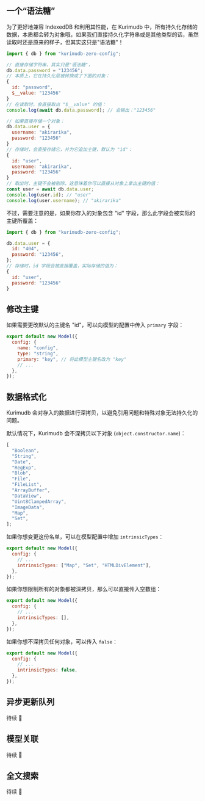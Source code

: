 ## 一个“语法糖”

为了更好地兼容 IndexedDB 和利用其性能，在 Kurimudb 中，所有持久化存储的数据，本质都会转为对象哦，如果我们直接持久化字符串或是其他类型的话，虽然读取时还是原来的样子，但其实这只是"语法糖"！

```js
import { db } from "kurimudb-zero-config";

// 直接存储字符串，其实只是"语法糖"，
db.data.password = "123456";
// 本质上，它在持久化层被转换成了下面的对象：
{
  id: "password",
  $__value: "123456"
}
// 在读取时，会直接取出 "$__value" 的值：
console.log(await db.data.password); // 会输出："123456"

// 如果直接存储一个对象：
db.data.user = {
  username: "akirarika",
  password: "123456"
}
// 存储时，会直接存储它，并为它追加主键，默认为 "id"：
{
  id: "user",
  username: "akirarika",
  password: "123456"
}
// 取出时，主键不会被剔除，这意味着你可以直接从对象上拿出主键的值：
const user = await db.data.user;
console.log(user.id); // "user"
console.log(user.username); // "akirarika"
```

不过，需要注意的是，如果你存入的对象包含 "id" 字段，那么此字段会被实际的主键所覆盖：

```js
import { db } from "kurimudb-zero-config";

db.data.user = {
  id: "404",
  password: "123456",
};
// 存储时，id 字段会被直接覆盖，实际存储的值为：
{
  id: "user",
  password: "123456"
}
```

## 修改主键

如果需要更改默认的主键名 "id"，可以向模型的配置中传入 `primary` 字段：

```js
export default new Model({
  config: {
    name: "config",
    type: "string",
    primary: "key", // 将此模型主键名改为 "key"
    // ...
  },
});
```

## 数据格式化

Kurimudb 会对存入的数据进行深拷贝，以避免引用问题和特殊对象无法持久化的问题。

默认情况下，Kurimudb 会不深拷贝以下对象 (`object.constructor.name`)：

```js
[
  "Boolean",
  "String",
  "Date",
  "RegExp",
  "Blob",
  "File",
  "FileList",
  "ArrayBuffer",
  "DataView",
  "Uint8ClampedArray",
  "ImageData",
  "Map",
  "Set",
];
```

如果你想变更这份名单，可以在模型配置中增加 `intrinsicTypes`：

```js {4}
export default new Model({
  config: {
    // ...
    intrinsicTypes: ["Map", "Set", "HTMLDivElement"],
  },
});
```

如果你想限制所有的对象都被深拷贝，那么可以直接传入空数组：

```js {4}
export default new Model({
  config: {
    // ...
    intrinsicTypes: [],
  },
});
```

如果你想不深拷贝任何对象，可以传入 `false`：

```js {4}
export default new Model({
  config: {
    // ...
    intrinsicTypes: false,
  },
});
```

## 异步更新队列

待续 🐸

## 模型关联

待续 🐸

## 全文搜索

待续 🐸
